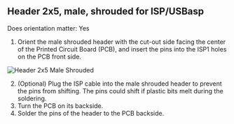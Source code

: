 ## Header 2x5, male, shrouded for ISP/USBasp

Does orientation matter: Yes

1. Orient the male shrouded header with the cut-out side facing the center of the Printed Circuit Board (PCB), and insert the pins into the ISP1 holes on the PCB front side.

![Header 2x5 Male Shrouded](https://github.com/tinusaur/guides/blob/master/docs/images/8_male_header_shrouded.jpg)

2. (Optional) Plug the ISP cable into the male shrouded header to prevent the pins from shifting. The pins could shift if plastic bits melt during the soldering.
3. Turn the PCB on its backside.
4. Solder the pins of the header to the PCB backside. 
